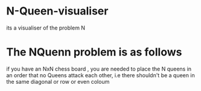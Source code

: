 # N-Queen-visualiser
its a visualiser of the problem N

# The NQuenn problem is as follows

if you have an NxN chess board , you are needed to place the N queens in an order that no Queens attack each other,
i.e there shouldn't be a queen in the same diagonal or row or even coloum
